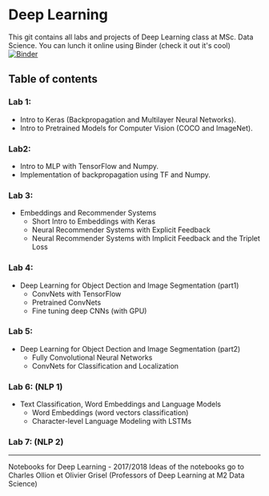 # Deep Learning

This git contains all labs and projects of Deep Learning class at MSc. Data Science.
You can lunch it online using Binder (check it out it's cool) [![Binder](https://mybinder.org/badge.svg)](https://mybinder.org/v2/gh/imadelhanafi/Deep-Learning-Labs/master)

## Table of contents

### Lab 1: 
- Intro to Keras (Backpropagation and Multilayer Neural Networks).
- Intro to Pretrained Models for Computer Vision (COCO and ImageNet).

### Lab2:
- Intro to MLP with TensorFlow and Numpy.
- Implementation of backpropagation using TF and Numpy.


### Lab 3: 
- Embeddings and Recommender Systems
	- Short Intro to Embeddings with Keras
	- Neural Recommender Systems with Explicit Feedback
	- Neural Recommender Systems with Implicit Feedback and the Triplet Loss

### Lab 4:
- Deep Learning for Object Dection and Image Segmentation (part1)
	- ConvNets with TensorFlow
	- Pretrained ConvNets
	- Fine tuning deep CNNs (with GPU)

### Lab 5:
- Deep Learning for Object Dection and Image Segmentation (part2)
	- Fully Convolutional Neural Networks 
	- ConvNets for Classification and Localization

### Lab 6: (NLP 1)

- Text Classification, Word Embeddings and Language Models
	- Word Embeddings (word vectors classification)
	- Character-level Language Modeling with LSTMs
	
### Lab 7: (NLP 2)



----- 
Notebooks for Deep Learning - 2017/2018
Ideas of the notebooks go to Charles Ollion et Olivier Grisel (Professors of Deep Learning at M2 Data Science)
